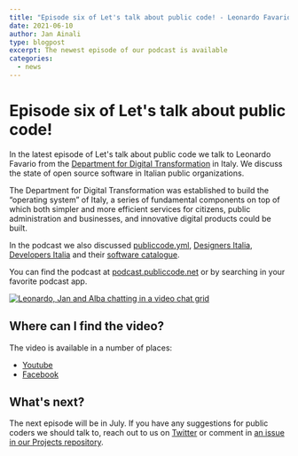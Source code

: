 ```yaml
---
title: "Episode six of Let's talk about public code! - Leonardo Favario from Department for Digital Transformation"
date: 2021-06-10
author: Jan Ainali
type: blogpost
excerpt: The newest episode of our podcast is available
categories:
  - news
---
```


# Episode six of Let's talk about public code!

In the latest episode of Let's talk about public code we talk to Leonardo Favario from the [Department for Digital Transformation](https://innovazione.gov.it/dipartimento/en/history-and-principles/) in Italy. We discuss the state of open source software in Italian public organizations.

The Department for Digital Transformation was established to build the “operating system” of Italy, a series of fundamental components on top of which both simpler and more efficient services for citizens, public administration and businesses, and innovative digital products could be built.

In the podcast we also discussed [publiccode.yml](https://github.com/publiccodeyml/publiccode.yml), [Designers Italia](https://designers.italia.it/), [Developers Italia](https://developers.italia.it/) and their [software catalogue](https://developers.italia.it/en/software).

You can find the podcast at [podcast.publiccode.net](https://podcast.publiccode.net/e/6-leonardo-favario-department-for-digital-transformation-italy/) or by searching in your favorite podcast app.

[![Leonardo, Jan and Alba chatting in a video chat grid]({{site.url}}/assets/screenshot-episode-6.png)](https://www.youtube.com/watch?v=q9wtjtgmXj0)

## Where can I find the video?

The video is available in a number of places:

- [Youtube](https://www.youtube.com/watch?v=q9wtjtgmXj0)
- [Facebook](https://www.facebook.com/285004318294/videos/333617858326819)

## What's next?

The next episode will be in July. If you have any suggestions for public coders we should talk to, reach out to us on [Twitter](https://twitter.com/publiccodenet) or comment in [an issue in our Projects repository](https://github.com/publiccodenet/projects/issues/new).

